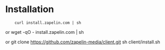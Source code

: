 # Installation 

		curl install.zapelin.com | sh
or
		wget -qO - install.zapelin.com | sh
		
or
		git clone https://github.com/zapelin-media/client.git
		sh client/install.sh
